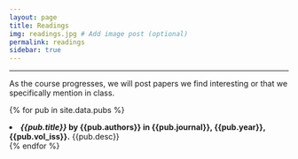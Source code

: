 ```yaml
---
layout: page
title: Readings
img: readings.jpg # Add image post (optional)
permalink: readings 
sidebar: true
---
```


---

As the course progresses, we will post papers we find interesting or that we
specifically mention in class. 

{% for pub in site.data.pubs %}
<li> <a style="text-decoration: none;" href="https://rpdata.caltech.edu/2020/protected/papers/{{pub.fname}}"> <b><i>{{pub.title}}</i> by {{pub.authors}} in {{pub.journal}}, {{pub.year}}, {{pub.vol_iss}}.</b></a> {{pub.desc}}</li>
{% endfor %}

